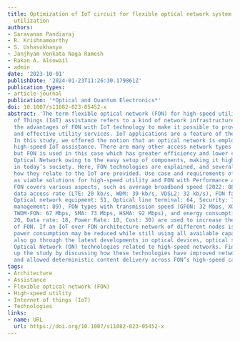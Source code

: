 ```yaml
---
title: Optimization of IoT circuit for flexible optical network system with high speed
  utilization
authors:
- Saravanan Pandiaraj
- R. Krishnamoorthy
- S. Ushasukhanya
- Janjhyam Venkata Naga Ramesh
- Rakan A. Alsowail
- admin
date: '2023-10-01'
publishDate: '2024-01-23T11:26:30.179861Z'
publication_types:
- article-journal
publication: '*Optical and Quantum Electronics*'
doi: 10.1007/s11082-023-05452-x
abstract: 'The term flexible optical network (FON) for high-speed utility with Internet
  of Things (IoT) assistance refers to a kind of network infrastructure that combines
  the advantages of FON with IoT technology to make it possible to provide high-speed
  and effective utility services. IoT applications are a feature of the modern era.
  In this study, we offered the notion that an optical network is employed to create
  high-speed IoT assistance. There are many other access network types accessible,
  but FON is used in this case which has greater efficiency and lower cost than Active
  Optical Network owing to the easy setup of components, making it highly popular
  in today’s society. Here, FON technologies are explained, and several ways of showing
  how they relate to the IoT are provided. Use case and requirements of IoT as well
  as viable solutions for high-speed utility and FON with Performance analysis of
  FON covers various aspects, such as average broadband speed (2022: 88 Mbps), IoT
  data access rate (LTE: 20 kb/s, WDM: 39 kb/s, VDSL2: 32 kb/s), FON factors (2022:
  Optical network equipment: 51, Optical line terminal: 64, Security: 76, Network
  management: 89), FON types with transmission speed (GFON: 32 Mbps, XGFON: 52 Mbps,
  TWDM-FON: 67 Mbps, SMA: 73 Mbps, HSMA: 92 Mbps), and energy consumption (Reach:
  20, Data rate: 18, Power Rate: 10, Cost: 30) are used to increase the high efficiency
  of FON. If an IoT over FON architecture network of different nodes is employed,
  power consumption may be reduced while still using all available capabilities. We
  also go through the latest developments in optical devices, optical switching, and
  Optical Network (ON) technologies related to high-speed networks. Finally, we wrap
  up the study by discussing how these technologies have improved network intelligence
  and allowed deterministic content delivery across FON’s high-speed capabilities.'
tags:
- Architecture
- Assistance
- Flexible optical network (FON)
- High-speed utility
- Internet of things (IoT)
- Technologies
links:
- name: URL
  url: https://doi.org/10.1007/s11082-023-05452-x
---
```

